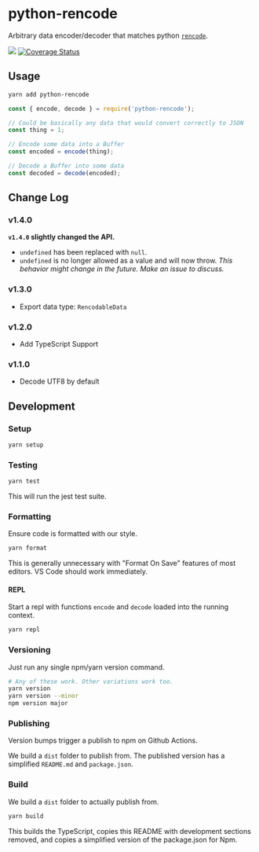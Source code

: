 # python-rencode

Arbitrary data encoder/decoder that matches python [`rencode`](https://github.com/aresch/rencode).

[![](https://github.com/cinderblock/python-rencode/workflows/Build%2C%20Test%2C%20and%20Publish/badge.svg)](https://github.com/cinderblock/python-rencode/actions)
[![Coverage Status](https://coveralls.io/repos/github/cinderblock/python-rencode/badge.svg?branch=master)](https://coveralls.io/github/cinderblock/python-rencode?branch=master)

## Usage

```bash
yarn add python-rencode
```

```js
const { encode, decode } = require('python-rencode');

// Could be basically any data that would convert correctly to JSON
const thing = 1;

// Encode some data into a Buffer
const encoded = encode(thing);

// Decode a Buffer into some data
const decoded = decode(encoded);
```

## Change Log

### v1.4.0

**`v1.4.0` slightly changed the API.**

- `undefined` has been replaced with `null`.
- `undefined` is no longer allowed as a value and will now throw.
  _This behavior might change in the future. Make an issue to discuss._

### v1.3.0

- Export data type: `RencodableData`

### v1.2.0

- Add TypeScript Support

### v1.1.0

- Decode UTF8 by default

<!-- NOPUBLISH -->

## Development

### Setup

```bash
yarn setup
```

### Testing

```bash
yarn test
```

This will run the jest test suite.

### Formatting

Ensure code is formatted with our style.

```bash
yarn format
```

This is generally unnecessary with "Format On Save" features of most editors.
VS Code should work immediately.

#### REPL

Start a repl with functions `encode` and `decode` loaded into the running context.

```bash
yarn repl
```

### Versioning

Just run any single npm/yarn version command.

```bash
# Any of these work. Other variations work too.
yarn version
yarn version --minor
npm version major
```

### Publishing

Version bumps trigger a publish to npm on Github Actions.

We build a `dist` folder to publish from.
The published version has a simplified `README.md` and `package.json`.

### Build

We build a `dist` folder to actually publish from.

```bash
yarn build
```

This builds the TypeScript, copies this README with development sections removed, and copies a simplified version of the package.json for Npm.
